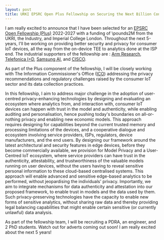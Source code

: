 ```yaml
---
layout: post
title: URKI EPSRC Open Plus Fellowship on Securing the Next Billion Consumer Devices on the Edge
---
```


I am really excited to announce that I have been selected for an [EPSRC Open Fellowship (Plus)](https://www.ukri.org/opportunity/epsrc-open-fellowship/) 2022-2027 with a funding of \pounds2M from the UKRI, the Industry, and Imperial College London. Throughout the next 5-years, I'll be working on providing better security and privacy for consumer IoT devices, all the way from the on-device TEE to analytics done at the ISP end. The industrial supporters of the fellowship are : [Arm Research](https://www.arm.com/resources/research), [Telefonica I+D](https://www.telefonica.com/en/web/innovation/core-innovation), [Samsung AI](https://research.samsung.com/aicenter_cambridge), and [CISCO](https://research.cisco.com/).

As part of the Plus component of the fellowship, I will be closely working with The Information Commissioner's Office ([ICO](https://ico.org.uk/)) addressing the privacy recommendations and regulatory challenges raised by the consumer IoT sector and its data collection practices.

In this fellowship, I aim to address major challenge in the adoption of user-centred privacy-enhancing technologies by designing and evaluating an ecosystem where analytics from, and interaction with, consumer IoT devices can happen with trust in the model and authenticity, while enabling auditing and personalisation, hence pushing today's boundaries on all-or-nothing privacy and enabling new economic models. This approach requires designing for capabilities beyond the current trusted memory and processing limitations of the devices, and a cooperative dialogue and ecosystem involving service providers, ISPs, regulators, device manufacturers, and the end users. By designing our framework around the latest architectural and security features in edge devices, before they become commercially available, we provision for Model Privacy and a User-Centred IoT ecosystem, where service providers can have trust in the authenticity, attestability, and trustworthiness of the valuable models running on user devices, without the users having to reveal sensitive personal information to these cloud-based centralised systems. This approach will enable advanced and sensitive edge-based analytics to be performed, without jeopardising the individuals' privacy. Importantly, we aim to integrate mechanisms for data authenticity and attestation into our proposed framework, to enable trust in models and the data used by them. Such privacy-preserving technologies have the capacity to enable new forms of sensitive analytics, without sharing raw data and thereby providing legal balancing capabilities that might enable certain sensitive (or currently unlawful) data analysis.

As part of the fellowship team, I will be recruiting a PDRA, an engineer, and 2 PhD students. Watch out for adverts coming out soon! I am really excited about the next 5 years!
